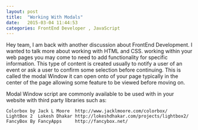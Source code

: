 ```yaml
---
layout: post
title:  "Working With Modals"
date:   2015-03-04 11:44:53
categories: FrontEnd Developer , JavaScript
---
```


Hey team, I am back with another discussion about FrontEnd Development. I wanted to talk more about working with HTML and CSS.
working within your web pages you may come to need to add functionality for specific information. This type of content is created
usually to notify a user of an event or ask a user to confirm some selection before continuing. This is called the modal Window it can open onto
of your page typically in the center of the page allowing some feature to be viewed before moving on.


Modal Window script are commonly available to be used with in your website with third party libraries such as:


    Colorbox by Jack L Moore  http://www.jacklmoore.com/colorbox/
    LightBox 2  Lokesh Dhakar http://lokeshdhakar.com/projects/lightbox2/
    FancyBox By FancyApps     http://fancybox.net/

